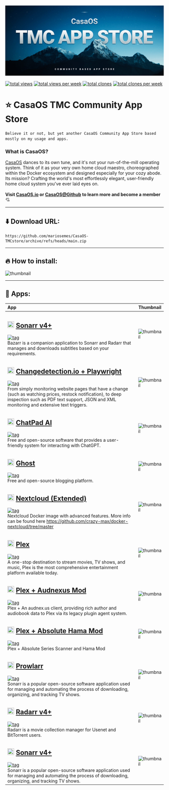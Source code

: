 ![hero](Assets/hero.jpg)

[![total views](https://raw.githubusercontent.com/mariosemes/CasaOS-TMCstore/traffic/total_views.svg)](https://github.com/mariosemes/CasaOS-TMCstore/tree/traffic#-total-traffic-data-badge)
[![total views per week](https://raw.githubusercontent.com/mariosemes/CasaOS-TMCstore/traffic/total_views_per_week.svg)](https://github.com/mariosemes/CasaOS-TMCstore/tree/traffic#-total-traffic-data-badge)
[![total clones](https://raw.githubusercontent.com/mariosemes/CasaOS-TMCstore/traffic/total_clones.svg)](https://github.com/mariosemes/CasaOS-TMCstore/tree/traffic#-total-traffic-data-badge)
[![total clones per week](https://raw.githubusercontent.com/mariosemes/CasaOS-TMCstore/traffic/total_clones_per_week.svg)](https://github.com/mariosemes/CasaOS-TMCstore/tree/traffic#-total-traffic-data-badge)

# ⭐ CasaOS TMC Community App Store
```Believe it or not, but yet another CasaOS Community App Store based mostly on my usage and apps.```

### What is CasaOS?
[CasaOS](https://www.casaos.io/) dances to its own tune, and it's not your run-of-the-mill operating system. Think of it as your very own home cloud maestro, choreographed within the Docker ecosystem and designed especially for your cozy abode. Its mission? Crafting the world's most effortlessly elegant, user-friendly home cloud system you've ever laid eyes on.
<br /><br />
**Visit [CasaOS.io](https://www.casaos.io/) or [CasaOS@Github](https://github.com/IceWhaleTech/CasaOS) to learn more and become a member** 💘

---

## ⬇️ Download URL:

    https://github.com/mariosemes/CasaOS-TMCstore/archive/refs/heads/main.zip
 
---

## 🔥 How to install:
![thumbnail](Assets/how-to-install.gif)

---

## 📱 Apps:

| App | Thumbnail |
| :-- | --- |
| <h2><img src=Apps/bazarr/icon.png width=21 height=21> [Sonarr v4+](https://www.bazarr.media/)</h2> [![tag](https://img.shields.io/badge/lscr.io/linuxserver/bazarr-latest-blue?style=plastic)](https://github.com/morpheus65535/bazarr) <br /> Bazarr is a companion application to Sonarr and Radarr that manages and downloads subtitles based on your requirements. | ![thumbnail](Apps/bazarr/thumbnail.png) |
| <h2><img src=Apps/changedetection/icon.png width=21 height=21> [Changedetection.io + Playwright](https://changedetection.io/)</h2> [![tag](https://img.shields.io/badge/ghcr.io/dgtlmoon/changedetection.io-dev-blue?style=plastic)](https://github.com/dgtlmoon/changedetection.io/pkgs/container/changedetection.io) <br /> From simply monitoring website pages that have a change (such as watching prices, restock notification), to deep inspection such as PDF text support, JSON and XML monitoring and extensive text triggers. | ![thumbnail](Apps/changedetection/thumbnail.png) |
| <h2><img src=Apps/chatpadai/icon.png width=21 height=21> [ChatPad AI](https://chatpad.ai/)</h2> [![tag](https://img.shields.io/badge/ghcr.io/deiucanta/chatpad-latest-blue?style=plastic)](https://github.com/deiucanta/chatpad/pkgs/container/chatpad) <br /> Free and open-source software that provides a user-friendly system for interacting with ChatGPT. | ![thumbnail](Apps/chatpadai/thumbnail.png) |
| <h2><img src=Apps/ghost/icon.png width=21 height=21> [Ghost](https://ghost.org/)</h2> [![tag](https://img.shields.io/badge/ghost-latest-blue?style=plastic)](https://hub.docker.com/_/ghost/) <br /> Free and open-source blogging platform. | ![thumbnail](Apps/ghost/thumbnail.png) |
| <h2><img src=Apps/nextcloud/icon.png width=21 height=21> [Nextcloud (Extended)](https://github.com/crazy-max/docker-nextcloud)</h2> [![tag](https://img.shields.io/badge/crazymax/nextcloud-latest-blue?style=plastic)](https://hub.docker.com/r/crazymax/nextcloud) <br /> Nextcloud Docker image with advanced features. More info can be found here https://github.com/crazy-max/docker-nextcloud/tree/master | ![thumbnail](Apps/nextcloud/thumbnail.png) |
| <h2><img src=Apps/plex/icon.png width=21 height=21> [Plex](https://www.plex.tv/)</h2> [![tag](https://img.shields.io/badge/plexinc/pms-docker-latest-blue?style=plastic)](https://github.com/plexinc) <br /> A one-stop destination to stream movies, TV shows, and music, Plex is the most comprehensive entertainment platform available today. | ![thumbnail](Apps/plex/thumbnail.png) |
| <h2><img src=Apps/plex+absolute/icon.png width=21 height=21> [Plex + Audnexus Mod](https://www.plex.tv/)</h2> [![tag](https://img.shields.io/badge/lscr.io/linuxserver/plex-latest-blue?style=plastic)](https://github.com/djdembeck/Audnexus.bundle) <br /> Plex + An audnex.us client, providing rich author and audiobook data to Plex via its legacy plugin agent system. | ![thumbnail](Apps/plex+absolute/thumbnail.png) |
| <h2><img src=Apps/plex+audnexus/icon.png width=21 height=21> [Plex + Absolute Hama Mod](https://www.plex.tv/)</h2> [![tag](https://img.shields.io/badge/lscr.io/linuxserver/plex-latest-blue?style=plastic)](https://github.com/ZeroQI/Absolute-Series-Scanner) <br /> Plex + Absolute Series Scanner and Hama Mod | ![thumbnail](Apps/plex+audnexus/thumbnail.png) |
| <h2><img src=Apps/prowlarr/icon.png width=21 height=21> [Prowlarr](https://prowlarr.com/)</h2> [![tag](https://img.shields.io/badge/lscr.io/linuxserver/prowlarr-latest-blue?style=plastic)](https://github.com/Prowlarr/Prowlarr) <br /> Sonarr is a popular open-source software application used for managing and automating the process of downloading, organizing, and tracking TV shows. | ![thumbnail](Apps/prowlarr/thumbnail.png) |
| <h2><img src=Apps/radarr/icon.png width=21 height=21> [Radarr v4+](https://radarr.video/)</h2> [![tag](https://img.shields.io/badge/lscr.io/linuxserver/radarr-develop-blue?style=plastic)](https://github.com/Radarr/Radarr) <br /> Radarr is a movie collection manager for Usenet and BitTorrent users. | ![thumbnail](Apps/radarr/thumbnail.png) |
| <h2><img src=Apps/sonarr/icon.png width=21 height=21> [Sonarr v4+](https://sonarr.tv/)</h2> [![tag](https://img.shields.io/badge/lscr.io/linuxserver/sonarr-4.0.0develop-blue?style=plastic)](https://github.com/Sonarr/Sonarr) <br /> Sonarr is a popular open-source software application used for managing and automating the process of downloading, organizing, and tracking TV shows. | ![thumbnail](Apps/sonarr/thumbnail.png) |
